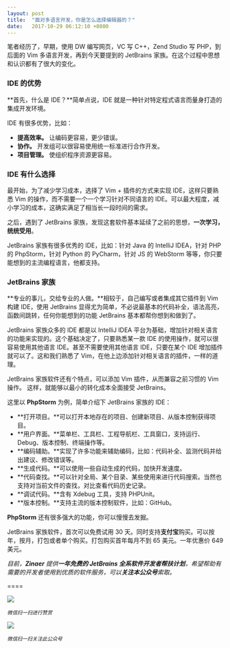```yaml
---
layout: post
title:  "面对多语言开发，你是怎么选择编辑器的？"
date:   2017-10-29 06:12:10 +0800
---
```

笔者经历了，早期，使用 DW 编写网页，VC 写 C++，Zend Studio 写 PHP，到后面的 Vim 多语言开发，再到今天要提到的 JetBrains 家族。在这个过程中思想和认识都有了很大的变化。

### IDE 的优势

**首先，什么是 IDE？**简单点说，IDE 就是一种针对特定程式语言而量身打造的集成开发环境。

IDE 有很多优势，比如：

* **提高效率。** 让编码更容易，更少错误。
* **协作。** 开发组可以很容易使用统一标准进行合作开发。
* **项目管理。** 使组织程序资源更容易。

### IDE 有什么选择

最开始，为了减少学习成本，选择了 Vim + 插件的方式来实现 IDE，这样只要熟悉 Vim 的操作，而不需要一个一个学习针对不同语言的 IDE。可以最大程度，减小学习的成本，这确实满足了相当长一段时间的需求。

之后，遇到了 JetBrains 家族，发现这套软件基本延续了之前的思想，**一次学习，统统受用**。

JetBrains 家族有很多优秀的 IDE，比如：针对 Java 的 IntelliJ IDEA，针对 PHP 的 PhpStorm，针对 Python 的 PyCharm，针对 JS 的 WebStorm 等等，你只要能想到的主流编程语言，他都支持。

### JetBrains 家族

**专业的事儿，交给专业的人做。**相较于，自己编写或者集成其它插件到 Vim 构建 IDE，使用 JetBrains 显得尤为简单，不必说最基本的代码补全，语法高亮，函数间跳转，任何你能想到的功能 JetBrains 基本都帮你想到和做到了。

JetBrains 家族众多的 IDE 都是以 IntelliJ IDEA 平台为基础，增加针对相关语言的功能来实现的。这个基础决定了，只要熟悉某一款 IDE 的使用操作，就可以很容易使用其他语言 IDE。甚至不需要使用其他语言 IDE，只要在某个 IDE 增加插件就可以了。这和我们熟悉了 Vim，在他上边添加针对相关语言的插件，一样的道理。

JetBrains 家族软件还有个特点，可以添加 Vim 插件，从而兼容之前习惯的 Vim 操作。 这样，就能够以最小的转化成本全面接受 JetBrains。

这里以 **PhpStorm** 为例，简单介绍下 JetBrains 家族的 IDE：

* **打开项目。**可以打开本地存在的项目、创建新项目、从版本控制获得项目。
* **用户界面。**菜单栏、工具栏、工程导航栏、工具窗口，支持运行、Debug、版本控制、终端操作等。
* **编码辅助。**实现了许多功能来辅助编码，比如：代码补全、监测代码并给出建议、修改错误等。
* **生成代码。**可以使用一些自动生成的代码，加快开发速度。
* **代码查找。**可以针对全局、某个目录、某些使用来进行代码搜索。当然也支持对当前文件的查找，对比查看代码历史记录。
* **调试代码。**含有 Xdebug 工具，支持 PHPUnit。
* **版本控制。**支持主流的版本控制软件，比如：GitHub。

**PhpStorm** 还有很多强大的功能，你可以慢慢去发掘。

JetBrains 家族软件，首次可以免费试用 30 天。同时支持**支付宝**购买。可以按年，按月，打包或者单个购买。打包购买首年每月不到 65 美元。一年优惠价 649 美元。

*目前，**Zinaer** 提供**一年免费的 JetBrains 全系软件开发者帮扶计划**，希望帮助有需要的开发者使用到优质的软件服务，可以**关注本公众号**索取。*

====

![](http://pic.zinaer.com/201710/zanshang.jpg)

<small>*微信扫一扫进行赞赏*</small>

![](http://pic.zinaer.com/201710/zinaer_wx.jpg)

<small>*微信扫一扫关注此公众号*</small>